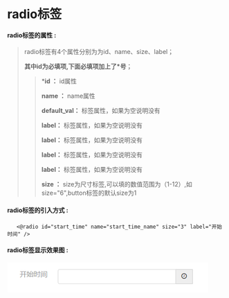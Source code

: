 # radio**标签**

#### radio**标签的属性 :**

> radio标签有4个属性分别为为id、name、size、label；
>
> **其中id为必填项,下面必填项加上了\*号**；
>
> > \***id ：** id属性
> >
> > **name ：** name属性
> >
> > **default\_val：** 标签属性，如果为空说明没有
> >
> > **label：** 标签属性，如果为空说明没有
> >
> > **label：** 标签属性，如果为空说明没有
> >
> > **label：** 标签属性，如果为空说明没有
> >
> > **label：** 标签属性，如果为空说明没有
> >
> > **size ：** size为尺寸标签,可以填的数值范围为（1-12）,如size="6",button标签的默认size为1

#### radio标签的引入方式 :

```
   <@radio id="start_time" name="start_time_name" size="3" label="开始时间" />
```

#### radio标签显示效果图 :

![](/assets/date_time.png)

